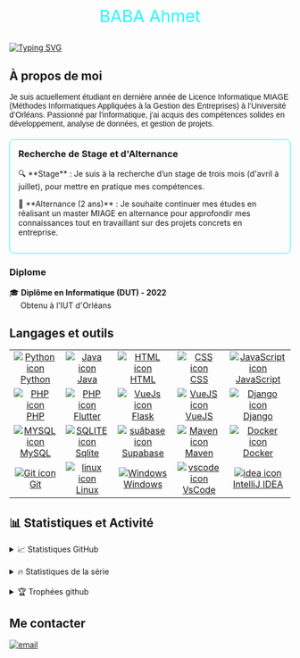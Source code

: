 #
<p style="text-align: center; color: #20FAFFFF; font-size: 30px;">
    BABA Ahmet 
 </p>
  
  <a href="https://git.io/typing-svg"><img src="https://readme-typing-svg.demolab.com?font=Fira+Code&duration=6000&pause=1000&color=20FAFFFF&background=FFFFFF00&center=true&vCenter=true&random=true&width=435&lines=Bonjour%2C+tout+le+monde" alt="Typing SVG" /></a>

<div style="font-size: 14px;">
    <h2>À propos de moi</h2>
    <div style=" margin: auto; font-family: Arial, sans-serif;">
        <p>
            Je suis actuellement étudiant en dernière année de Licence Informatique MIAGE (Méthodes Informatiques Appliquées à la Gestion des Entreprises) à l’Université d’Orléans. Passionné par l'informatique, j'ai acquis des compétences solides en développement, analyse de données, et gestion de projets.
        </p>
    </div>
    <div style="margin-top: 20px; padding: 15px; border: 1px solid #20FAFFFF; border-radius: 8px;">
        <h3 style=" margin-top: 0;">Recherche de Stage et d'Alternance</h3>
        <p>
        🔍 **Stage** : Je suis à la recherche d’un stage de trois mois (d'avril à juillet),  pour mettre en pratique mes compétences.
        </p>
        <p>
        💼 **Alternance (2 ans)** : Je souhaite continuer mes études en réalisant un master MIAGE en alternance pour approfondir mes connaissances tout en travaillant sur des projets concrets en entreprise.
        </p>
    </div>
    <h3>Diplome</h3>
    <ul style="list-style-type: none; padding: 0;">
        <li>🎓 <strong>Diplôme en Informatique (DUT) - 2022</strong> 
            <br>  <span style="padding-left: 20px;">Obtenu à l’IUT d'Orléans</span>
        </li>
    </ul>
</div>

## Langages et outils
   
<table style="width: 100%;">
    <tr>
        <td style="text-align: center;">
            <a href="https://skillicons.dev">
                <img src="https://skillicons.dev/icons?i=python" alt="Python icon">
                <br>Python
            </a>
        </td>
        <td style="text-align: center;">
            <a href="https://skillicons.dev">
                <img src="https://skillicons.dev/icons?i=java" alt="Java icon">
                <br>Java
            </a>
        </td>
        <td style="text-align: center;">
            <a href="https://skillicons.dev">
                <img src="https://skillicons.dev/icons?i=html" alt="HTML icon">
                <br>HTML
            </a>
        </td>
        <td style="text-align: center;">
            <a href="https://skillicons.dev">
                <img src="https://skillicons.dev/icons?i=css" alt="CSS icon">
                <br>CSS
            </a>
        </td>
        <td style="text-align: center;">
            <a href="https://skillicons.dev">
                <img src="https://skillicons.dev/icons?i=javascript" alt="JavaScript icon">
                <br>JavaScript
            </a>
        </td>
    </tr>
    <tr>
        <td style="text-align: center;">
            <a href="https://skillicons.dev">
                <img src="https://skillicons.dev/icons?i=php" alt="PHP icon">
                <br>PHP
            </a>
        </td>
        <td style="text-align: center;">
            <a href="https://skillicons.dev">
                <img src="https://skillicons.dev/icons?i=flutter" alt="PHP icon">
                <br>Flutter
            </a>
        </td>
        <td style="text-align: center;">
            <a href="https://skillicons.dev">
                <img src="https://skillicons.dev/icons?i=flask" alt="VueJs icon">
                <br>Flask
            </a>
        </td>
        <td style="text-align: center;">
            <a href="https://skillicons.dev">
                <img src="https://skillicons.dev/icons?i=vuejs" alt="VueJS icon">
                <br>VueJS
            </a>
        </td>
        <td style="text-align: center;">
            <a href="https://skillicons.dev">
                <img src="https://skillicons.dev/icons?i=django" alt="Django icon">
                <br>Django
            </a>
        </td>
    </tr>
    <tr>
        <td style="text-align: center;">
            <a href="https://skillicons.dev">
                <img src="https://skillicons.dev/icons?i=mysql" alt="MYSQL icon">
                <br>MySQL
            </a>
        </td>
        <td style="text-align: center;">
            <a href="https://skillicons.dev">
                <img src="https://skillicons.dev/icons?i=sqlite" alt="SQLITE icon">
                <br>Sqlite
            </a>
        </td>
                <td style="text-align: center;">
            <a href="https://skillicons.dev">
                <img src="https://skillicons.dev/icons?i=supabase" alt="suâbase icon">
                <br>Supabase
            </a>
        </td>
        <td style="text-align: center;">
            <a href="https://skillicons.dev">
                <img src="https://skillicons.dev/icons?i=maven" alt="Maven icon">
                <br>Maven
            </a>
        </td>
        <td style="text-align: center;">
            <a href="https://skillicons.dev">
                <img src="https://skillicons.dev/icons?i=docker" alt="Docker icon">
                <br>Docker
            </a>
        </td>
    </tr>
        <tr>
        <td style="text-align: center;">
            <a href="https://skillicons.dev">
                <img src="https://skillicons.dev/icons?i=git" alt="Git icon">
                <br>Git
            </a>
        </td>
        <td style="text-align: center;">
            <a href="https://skillicons.dev">
                <img src="https://skillicons.dev/icons?i=linux" alt="linux icon">
                <br>Linux
            </a>
        </td>
        <td style="text-align: center;">
            <a href="https://skillicons.dev">
                <img src="https://skillicons.dev/icons?i=windows" alt="Windows">
                <br>Windows
            </a>
        </td>
        <td style="text-align: center;">
            <a href="https://skillicons.dev">
                <img src="https://skillicons.dev/icons?i=vscode" alt="vscode icon">
                <br>VsCode
            </a>
        </td>
        <td style="text-align: center;">
            <a href="https://skillicons.dev">
                <img src="https://skillicons.dev/icons?i=idea" alt="idea icon">
                <br>IntelliJ IDEA
            </a>
        </td>
    </tr>
</table>


## 📊 Statistiques et Activité

<details>
<summary>📈 Statistiques GitHub</summary>
<br/>

<a href="https://github.com/anuraghazra/github-readme-stats"><img alt="Yannis's Github Stats" src="https://github-readme-stats.vercel.app/api/?username=ahmet40&show_icons=true&count_private=true&theme=radical" height="192px"/></a>

</details>
<br/>

<details>
<summary>🔥 Statistiques de la série</summary>
<br/>

<img src="https://github-readme-streak-stats.herokuapp.com/?user=ahmet40&theme=dark">
</details>
<br/>

<details>
<summary>🏆 Trophées github</summary>
<br/>

[![trophy](https://github-profile-trophy.vercel.app/?username=ahmet40&theme=onedark)](https://github.com/ryo-ma/github-profile-trophy)

</details>


## Me contacter
<div>
   
<a href="https://mail.google.com/mail/u/0/?fs=1&tf=cm&source=mailto&to=ahmet.baba@etu.univ-orleans.fr">
    <img src="https://img.shields.io/badge/Gmail-lightgrey?style=for-the-badge&logo=gmail" alt="email">
</a>
</div>